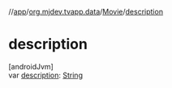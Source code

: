 //[app](../../../index.md)/[org.mjdev.tvapp.data](../index.md)/[Movie](index.md)/[description](description.md)

# description

[androidJvm]\
var [description](description.md): [String](https://kotlinlang.org/api/latest/jvm/stdlib/kotlin/-string/index.html)
